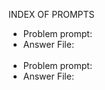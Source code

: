 INDEX OF PROMPTS
- Problem prompt:
- Answer File:
<br/><br/>
- Problem prompt:
- Answer File:
<br/><br/>
